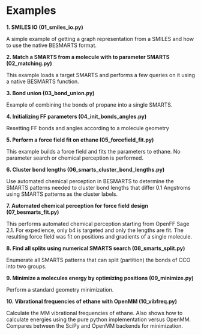 
Examples
========

__1.  SMILES IO (01_smiles_io.py)__

A simple example of getting a graph representation from a SMILES and how to use
the native BESMARTS format.

__2. Match a SMARTS from a molecule with to parameter SMARTS (02_matching.py)__

This example loads a target SMARTS and performs a few queries on it using
a native BESMARTS function.

__3. Bond union (03_bond_union.py)__

Example of combining the bonds of propane into a single SMARTS.

__4. Initializing FF parameters (04_init_bonds_angles.py)__

Resetting FF bonds and angles according to a molecule geometry

__5. Perform a force field fit on ethane (05_forcefield_fit.py)__

This example builds a force field and fits the parameters to ethane. No
parameter search or chemical perception is performed.

__6. Cluster bond lengths (06_smarts_cluster_bond_lengths.py)__

Use automated chemical perception in BESMARTS to determine the SMARTS patterns
needed to cluster bond lengths that differ 0.1 Angstroms using SMARTS patterns
as the cluster labels.

__7. Automated chemical perception for force field design (07_besmarts_fit.py)__

This performs automated chemical perception starting from OpenFF Sage 2.1. For
expedience, only b4 is targeted and only the lengths are fit. The resulting
force field was fit on positions and gradients of a single molecule.

__8. Find all splits using numerical SMARTS search (08_smarts_split.py)__

Enumerate all SMARTS patterns that can split (partition) the bonds of CCO into
two groups.

__9. Minimize a molecules energy by optimizing positions (09_minimize.py)__

Perform a standard geometry minimization.

__10. Vibrational frequencies of ethane with OpenMM (10_vibfreq.py)__

Calculate the MM vibrational frequencies of ethane. Also shows how to calculate
energies using the pure python implementation versus OpenMM. Compares between
the SciPy and OpenMM backends for minimization.
